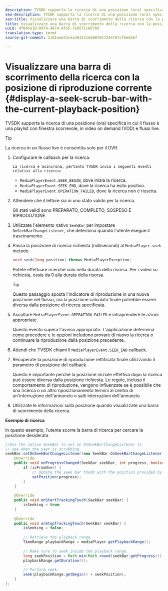 ```yaml
---
description: TVSDK supporta la ricerca di una posizione (ora) specifica in cui il flusso è una playlist con finestra scorrevole, in video on demand (VOD) e flussi live.
seo-description: TVSDK supporta la ricerca di una posizione (ora) specifica in cui il flusso è una playlist con finestra scorrevole, in video on demand (VOD) e flussi live.
seo-title: Visualizzare una barra di scorrimento della ricerca con la posizione di riproduzione corrente
title: Visualizzare una barra di scorrimento della ricerca con la posizione di riproduzione corrente
uuid: df045a10-8d74-4874-8fa5-7e9571c8678d
translation-type: tm+mt
source-git-commit: 21d1eae53cea303221de00765724e787cf6e84ef

---
```



# Visualizzare una barra di scorrimento della ricerca con la posizione di riproduzione corrente {#display-a-seek-scrub-bar-with-the-current-playback-position}

TVSDK supporta la ricerca di una posizione (ora) specifica in cui il flusso è una playlist con finestra scorrevole, in video on demand (VOD) e flussi live.

>[!TIP]
>
>La ricerca in un flusso live è consentita solo per il DVR.

1. Configurare le callback per la ricerca.

       La ricerca è asincrona, pertanto TVSDK invia i seguenti eventi relativi alla ricerca:
   
   * `MediaPlayerEvent.SEEK_BEGIN`, dove inizia la ricerca.
   * `MediaPlayerEvent.SEEK_END`, dove la ricerca ha esito positivo.
   * `MediaPlayerEvent.OPERATION_FAILED`, dove la ricerca non è riuscita.

1. Attendere che il lettore sia in uno stato valido per la ricerca.

   Gli stati validi sono PREPARATO, COMPLETO, SOSPESO E RIPRODUZIONE.
1. Utilizzate l&#39;elemento nativo `SeekBar` per impostare `OnSeekBarChangeListener`, che determina quando l&#39;utente esegue il trascinamento.
1. Passa la posizione di ricerca richiesta (millisecondi) al `MediaPlayer.seek` metodo.

   ```java
   void seek(long position) throws MediaPlayerException;
   ```

   Potete effettuare ricerche solo nella durata della risorsa. Per i video su richiesta, ossia da 0 alla durata della risorsa.

   >[!TIP]
   >
   >Questo passaggio sposta l&#39;indicatore di riproduzione in una nuova posizione nel flusso, ma la posizione calcolata finale potrebbe essere diversa dalla posizione di ricerca specificata.

1. Ascoltare `MediaPlayerEvent.OPERATION_FAILED` e intraprendere le azioni appropriate.

   Questo evento supera l&#39;avviso appropriato. L&#39;applicazione determina come procedere e le opzioni includono provare di nuovo la ricerca o continuare la riproduzione dalla posizione precedente.

1. Attendi che TVSDK chiami il `MediaPlayerEvent.SEEK_END` callback.
1. Recuperate la posizione di riproduzione rettificata finale utilizzando il parametro di posizione del callback.

   Questo è importante perché la posizione iniziale effettiva dopo la ricerca può essere diversa dalla posizione richiesta. Le regole, incluso il comportamento di riproduzione, vengono influenzate se è possibile che una ricerca o un altro riposizionamento termini al centro di un&#39;interruzione dell&#39;annuncio o salti interruzioni dell&#39;annuncio.

1. Utilizzate le informazioni sulla posizione quando visualizzate una barra di scorrimento della ricerca.

<!--<a id="example_EEB73818260C43C8B5AE12BA68548AB7"></a>-->

**Esempio di ricerca**

In questo esempio, l&#39;utente scorre la barra di ricerca per cercare la posizione desiderata.

```java
//Use the native SeekBar to set an OnSeekBarChangeListener to 
// see when the user is scrubbing. 
seekBar.setOnSeekBarChangeListener(new SeekBar.OnSeekBarChangeListener() { 
    @Override 
    public void onProgressChanged(SeekBar seekBar, int progress, boolean isFromUser) { 
        if (isFromUser) { 
            // Update the seek bar thumb with the position provided by the user. 
            setPosition(progress); 
        } 
    } 
 
    @Override 
    public void onStartTrackingTouch(SeekBar seekBar) { 
        isSeeking = true; 
    } 
 
    @Override 
    public void onStopTrackingTouch(SeekBar seekBar) { 
        isSeeking = false; 
 
        // Retrieve the playback range. 
        TimeRange playbackRange = mediaPlayer.getPlaybackRange(); 
 
        // Make sure to seek inside the playback range. 
        long seekPosition = Math.min(Math.round(seekBar.getProgress()), 
        playbackRange.getDuration()); 
     
        // Perform seek. 
        seek(playbackRange.getBegin() + seekPosition); 
    } 
}; 
```

